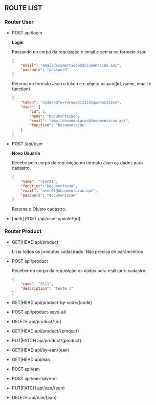 ## ROUTE LIST
### Router User
- POST  api/login

    **Login**

    Passando no corpo da requisição o email e senha no formato *Json*
    ```json
    {
        "email": "emaildocumentacao@documentacao.api",
        "password": "password"
    }
    ```

    Retorna no formato *Json* o token e o objeto usuario(id, name, email e function)
    ```json
    {
        "token": "asdadadfewrwrewe213123eqwedas332ew",
        "user": {
            "id": 1,
            "name": "Documentação",
            "email": "emaildocumentacao@documentacao.api",
            "function": "Documentação"
        }
    }
    ```
- POST  /api/user

    **Novo Usuario**

    Recebe pelo corpo da requisição no formato *Json* os dados para cadastro.
    ```json
    {
        "name": "User01",
        "function":"Documentacao",
        "email": "user01@documentacao.api",
        "password": "documentacao"
    }
    ```

    Retorna o Objeto cadastro.

- [auth] POST /api/user-update/{id}

    
### Router Product 
- GET|HEAD        api/product 
    
    Lista todos os produtos cadastrado. Não precisa de parâmentros
- POST            api/product

    Receber no corpo da requisição os dados para realizar o cadastro
    ```json
    {
        "code": "0111",
        "description": "teste 1"
    }
    ```
    
- GET|HEAD        api/product-by-code/{code}
- POST            api/product-save-all
- DELETE          api/product/{id} 
- GET|HEAD        api/product/{product}
- PUT|PATCH       api/product/{product} 

- GET|HEAD        api/by-ean/{ean}
- GET|HEAD        api/ean  
- POST            api/ean
- POST            api/ean-save-all
- PUT|PATCH       api/ean/{ean}
- DELETE          api/ean/{ean}

